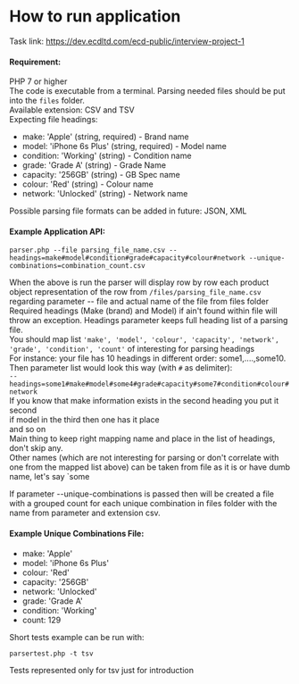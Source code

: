 # How to run application

Task link: https://dev.ecdltd.com/ecd-public/interview-project-1

#### Requirement:

PHP 7 or higher<br>
The code is executable from a terminal.
Parsing needed files should be put into the `files` folder.<br>
Available extension: CSV and TSV<br>
Expecting file headings:
- make: 'Apple' (string, required) - Brand name
- model: 'iPhone 6s Plus' (string, required) - Model name
- condition: 'Working' (string) - Condition name
- grade: 'Grade A' (string) - Grade Name
- capacity: '256GB' (string) - GB Spec name
- colour: 'Red' (string) - Colour name
- network: 'Unlocked' (string) - Network name

Possible parsing file formats can be added in future: JSON, XML

#### Example Application API:

`parser.php --file parsing_file_name.csv --headings=make#model#condition#grade#capacity#colour#network --unique-combinations=combination_count.csv`

When the above is run the parser will display row by row each product object representation of the row from `/files/parsing_file_name.csv` <br>
regarding parameter -- file and actual name of the file from files folder<br>
Required headings (Make (brand) and Model) if ain't found within file will throw an exception.
Headings parameter keeps full heading list of a parsing file.<br>
You should map list `'make', 'model', 'colour', 'capacity', 'network', 'grade', 'condition', 'count'` of interesting for parsing headings<br>
For instance: your file has 10 headings in different order: some1,....,some10. Then parameter list would look this way (with `#` as delimiter):<br>
`--headings=some1#make#model#some4#grade#capacity#some7#condition#colour#network`<br>
If you know that make information exists in the second heading you put it second<br>
if model in the third then one has it place<br>
and so on<br>
Main thing to keep right mapping name and place in the list of headings, don't skip any.<br> 
Other names (which are not interesting for parsing or don't correlate with one from the mapped list above) can be taken from file as it is or have dumb name, let's say `some<br>

If parameter --unique-combinations is passed then will be created a file with a grouped count for each unique combination in files folder with the name from parameter and extension csv.<br>

#### Example Unique Combinations File:
- make: 'Apple'
- model: 'iPhone 6s Plus'
- colour: 'Red'
- capacity: '256GB'
- network: 'Unlocked'
- grade: 'Grade A'
- condition: 'Working'
- count: 129

Short tests example can be run with:

`parsertest.php -t tsv`

Tests represented only for tsv just for introduction
